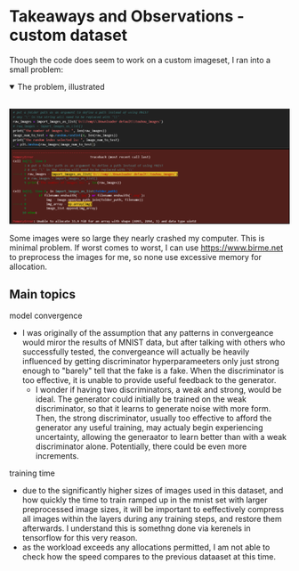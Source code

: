 # Takeaways and Observations - custom dataset

Though the code does seem to work on a custom imageset, I ran into a small problem:
<details open>
<summary>The problem, illustrated</summary>
<br>

![screenshot of full res is too large](./images/raw%20images%20cost%20too%20much%20at%20full%20res.PNG)

</details>



Some images were so large they nearly crashed my computer. This is minimal problem. If worst comes to worst, I can use https://www.birme.net to preprocess the images for me, so none use excessive memory for allocation.

## Main topics

model convergence
* I was originally of the assumption that any patterns in convergeance would miror the results of MNIST data, but after talking with others who successfully tested, the convergeance will actually be heavily influenced by getting discriminator hyperparameeters only just strong enough to "barely" tell that the fake is a fake. When the discriminator is too effective, it is unable to provide useful feedback to the generator.
  * I wonder if having two discriminators, a weak and strong, would be ideal. The generator could initially be trained on the weak discriminator, so that it learns to generate noise with more form. Then, the strong discriminator, usually too effective to afford the generator any useful training, may actualy begin experiencing uncertainty, allowing the generaator to learn better than with a weak discriminator alone. Potentially, there could be even more increments.

training time
* due to the significantly higher sizes of images used in this dataset, and how quickly the time to train ramped up in the mnist set with larger preprocessed image sizes, it will be important to eeffectively compress all images within the layers during any training steps, and restore them afterwards. I understand this is somethng done via kerenels in tensorflow for this very reason.
* as the workload exceeds any allocations permitted, I am not able to check how the speed compares to the previous dataaset at this time.

